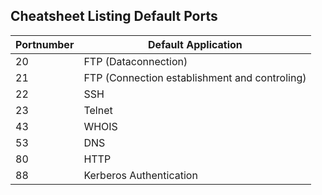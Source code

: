 ## Cheatsheet Listing Default Ports

|Portnumber|Default Application|
|----------|-------------------|
|20| FTP (Dataconnection)|
|21| FTP (Connection establishment and controling)|
|22| SSH|
|23| Telnet|
|43| WHOIS|
|53| DNS |
|80| HTTP|
|88| Kerberos Authentication|
